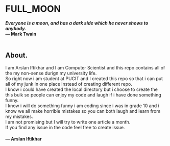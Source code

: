 # FULL_MOON
<i><b>Everyone is a moon, and has a dark side which he never shows to anybody.</i></b>
<br><b>― Mark Twain</b><br><br>
## About.
I am Arslan Iftikhar and I am Computer Scientist and this repo contains all of the my non-sense durign my university life.<br>
So right now i am student at PUCIT and I created this repo so that i can put all of my junk in one place instead of creating different repo.<br>
I know i could have created the local directory but i choose to create the this bulk so people can enjoy my code and laugh if i have done something funny.<br>
I know i will do something funny i am coding since i was in grade 10 and i know we all make horrible mistakes so you can both laugh and learn from my mistakes.<br>
I am not promising but I will try to write one article a month.<br>
If you find any issue in the code feel free to create issue.<br>
#### ― Arslan Iftikhar

